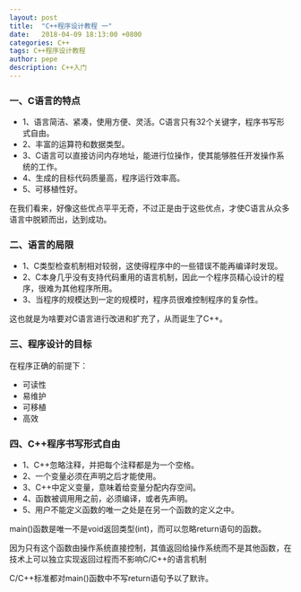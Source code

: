 ```yaml
---
layout: post
title:  "C++程序设计教程 一"
date:   2018-04-09 18:13:00 +0800
categories: C++
tags: C++程序设计教程
author: pepe
description: C++入门
---
```


### 一、**C语言的特点**

* 1、语言简洁、紧凑，使用方便、灵活。C语言只有32个关键字，程序书写形式自由。
* 2、丰富的运算符和数据类型。
* 3、C语言可以直接访问内存地址，能进行位操作，使其能够胜任开发操作系统的工作。
* 4、生成的目标代码质量高，程序运行效率高。
* 5、可移植性好。

在我们看来，好像这些优点平平无奇，不过正是由于这些优点，才使C语言从众多语言中脱颖而出，达到成功。

### 二、**语言的局限**

* 1、C类型检查机制相对较弱，这使得程序中的一些错误不能再编译时发现。
* 2、C本身几乎没有支持代码重用的语言机制，因此一个程序员精心设计的程序，很难为其他程序所用。
* 3、当程序的规模达到一定的规模时，程序员很难控制程序的复杂性。

这也就是为啥要对C语言进行改进和扩充了，从而诞生了C++。

### 三、**程序设计的目标**

在程序正确的前提下：

* 可读性
* 易维护
* 可移植
* 高效

### 四、**C++程序书写形式自由**

* 1、C++忽略注释，并把每个注释都是为一个空格。
* 2、一个变量必须在声明之后才能使用。
* 3、C++中定义变量，意味着给变量分配内存空间。
* 4、函数被调用用之前，必须编译，或者先声明。
* 5、用户不能定义函数的唯一之处是在另一个函数的定义之中。

main()函数是唯一不是void返回类型(int)，而可以忽略return语句的函数。

因为只有这个函数由操作系统直接控制，其值返回给操作系统而不是其他函数，在技术上可以独立实现返回过程而不影响C/C++的语言机制

C/C++标准都对main()函数中不写return语句予以了默许。




















